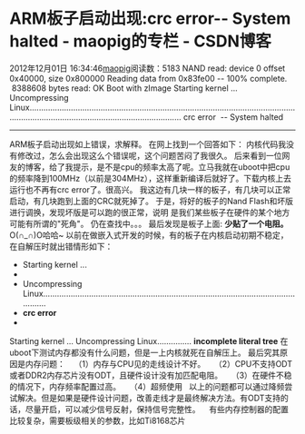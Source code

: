 # ARM板子启动出现:crc error-- System halted - maopig的专栏 - CSDN博客
2012年12月01日 16:34:46[maopig](https://me.csdn.net/maopig)阅读数：5183
NAND read: device 0 offset 0x40000, size 0x800000
Reading data from 0x83fe00 -- 100% complete.
 8388608 bytes read: OK
Boot with zImage
Starting kernel ...
Uncompressing Linux...............................................................................................................................................................................................
crc error
 -- System halted
******************************************************************
ARM板子启动出现如上错误，求解释。
在网上找到一个回答如下：
内核代码我没有修改过，怎么会出现这么个错误呢，这个问题苦闷了我很久。
后来看到一位网友的博客，给了我提示，是不是cpu的频率太高了呢。立马我就在uboot中把cpu的频率降到100MHz（以前是304MHz），这样重新编译后就好了。下载内核上去运行也不再有crc error了。很高兴。
我这边有几块一样的板子，有几块可以正常启动，有几块跑到上面的CRC就死掉了。
于是，将好的板子的Nand Flash和坏版进行调换，发现坏版是可以跑的很正常，说明
是我们某些板子在硬件的某个地方可能有所谓的"死角"。
仍在查找中。。。
最后发现是板子上面: **少贴了一个电阻。**
O(∩_∩)O哈哈~
以前在做嵌入式开发的时候，有的板子在内核启动初期不稳定，在自解压时就出错情形如下：
- Starting kernel ...
- 
- Uncompressing Linux........................................................................................................................
- **crc error**
- 
Starting kernel ...
Uncompressing Linux...............
**incomplete literal tree**
在uboot下测试内存都没有什么问题，但是一上内核就死在自解压上。
最后究其原因是内存问题：
   （1）内存与CPU见的走线设计不好。
   （2）CPU不支持ODT或者DDR2内存芯片没有ODT，且硬件设计没有加匹配电阻。
   （3）在硬件不稳的情况下，内存频率配置过高。
   （4）超频使用
  以上的问题都可以通过降频尝试解决。但是如果是硬件设计问题，改善走线才是最终解决方法。有ODT支持的话，尽量开启，可以减少信号反射，保持信号完整性。
   有些内存控制器的配置比较复杂，需要板级相关的参数，比如Ti8168芯片
